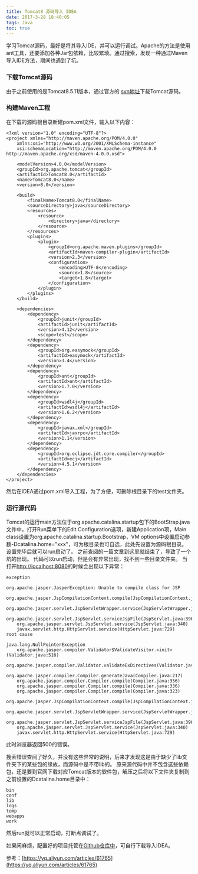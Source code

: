 ```yaml
---
title: Tomcat8 源码导入 IDEA
date: 2017-3-28 18:40:05
tags: Java
toc: true 
---
```

学习Tomcat源码，最好是将其导入IDE，并可以运行调试。Apache的方法是使用ant工具，还要添加各种Jar包依赖，比较繁琐。通过搜索，发现一种通过Maven导入IDE方法，期间也遇到了坑。

### 下载Tomcat源码
由于之前使用的是Tomcat8.5.11版本，通过官方的 [svn地址](http://svn.apache.org/repos/asf/tomcat/tc8.5.x/tags/TOMCAT_8_5_11/)下载Tomcat源码。

### 构建Maven工程
在下载的源码根目录新建pom.xml文件，输入以下内容：
<!-- more -->
```
<?xml version="1.0" encoding="UTF-8"?>
<project xmlns="http://maven.apache.org/POM/4.0.0"
    xmlns:xsi="http://www.w3.org/2001/XMLSchema-instance"
    xsi:schemaLocation="http://maven.apache.org/POM/4.0.0 http://maven.apache.org/xsd/maven-4.0.0.xsd">

    <modelVersion>4.0.0</modelVersion>
    <groupId>org.apache.tomcat</groupId>
    <artifactId>Tomcat8.0</artifactId>
    <name>Tomcat8.0</name>
    <version>8.0</version>

    <build>
        <finalName>Tomcat8.0</finalName>
        <sourceDirectory>java</sourceDirectory>
        <resources>
            <resource>
                <directory>java</directory>
            </resource>
        </resources>
        <plugins>
            <plugin>
                <groupId>org.apache.maven.plugins</groupId>
                <artifactId>maven-compiler-plugin</artifactId>
                <version>2.3</version>
                <configuration>
                    <encoding>UTF-8</encoding>
                    <source>1.8</source>
                    <target>1.8</target>
                </configuration>
            </plugin>
        </plugins>
    </build>

    <dependencies>
        <dependency>
            <groupId>junit</groupId>
            <artifactId>junit</artifactId>
            <version>4.12</version>
            <scope>test</scope>
        </dependency>
        <dependency>
            <groupId>org.easymock</groupId>
            <artifactId>easymock</artifactId>
            <version>3.4</version>
        </dependency>
        <dependency>
            <groupId>ant</groupId>
            <artifactId>ant</artifactId>
            <version>1.7.0</version>
        </dependency>
        <dependency>
            <groupId>wsdl4j</groupId>
            <artifactId>wsdl4j</artifactId>
            <version>1.6.2</version>
        </dependency>
        <dependency>
            <groupId>javax.xml</groupId>
            <artifactId>jaxrpc</artifactId>
            <version>1.1</version>
        </dependency>
        <dependency>
            <groupId>org.eclipse.jdt.core.compiler</groupId>
            <artifactId>ecj</artifactId>
            <version>4.5.1</version>
        </dependency>
    </dependencies>
</project>
```
然后在IDEA通过pom.xml导入工程，为了方便，可删除根目录下的test文件夹。

### 运行源代码
Tomcat的运行main方法位于org.apache.catalina.startup包下的BootStrap.java文件中，打开Run菜单下的Edit Configuration选项，新建Application项，Main class设置为org.apache.catalina.startup.Bootstrap，VM options中设置启动参数-Dcatalina.home="xxx"，可为根目录也可自选，此处先设置为源码根目录。
设置完毕后就可以run启动了。
之前查阅的一篇文章到这里就结束了，导致了一个坑的出现。
代码可以run启动，但是会有异常出现，找不到一些目录文件夹。
当打开[http://localhost:8080](http://localhost:8080)的时候会出现以下异常：

```
exception

org.apache.jasper.JasperException: Unable to compile class for JSP
	org.apache.jasper.JspCompilationContext.compile(JspCompilationContext.java:601)
	org.apache.jasper.servlet.JspServletWrapper.service(JspServletWrapper.java:363)
	org.apache.jasper.servlet.JspServlet.serviceJspFile(JspServlet.java:396)
	org.apache.jasper.servlet.JspServlet.service(JspServlet.java:340)
	javax.servlet.http.HttpServlet.service(HttpServlet.java:729)
root cause

java.lang.NullPointerException
	org.apache.jasper.compiler.Validator$ValidateVisitor.<init>(Validator.java:516)
	org.apache.jasper.compiler.Validator.validateExDirectives(Validator.java:1853)
	org.apache.jasper.compiler.Compiler.generateJava(Compiler.java:217)
	org.apache.jasper.compiler.Compiler.compile(Compiler.java:356)
	org.apache.jasper.compiler.Compiler.compile(Compiler.java:336)
	org.apache.jasper.compiler.Compiler.compile(Compiler.java:323)
	org.apache.jasper.JspCompilationContext.compile(JspCompilationContext.java:585)
	org.apache.jasper.servlet.JspServletWrapper.service(JspServletWrapper.java:363)
	org.apache.jasper.servlet.JspServlet.serviceJspFile(JspServlet.java:396)
	org.apache.jasper.servlet.JspServlet.service(JspServlet.java:340)
	javax.servlet.http.HttpServlet.service(HttpServlet.java:729)
```
此时浏览器返回500的错误。

搜索错误查阅了好久，并没有这些异常的说明，后来才发现这是由于缺少了lib文件夹下的某些包的缘故，而源码中是不带lib的。
原来源代码中并不包含这些依赖包，还是要到官网下载对应Tomcat版本的软件包，解压之后将以下文件夹复制到之前设置的Dcatalina.home目录中：

```
bin
conf
lib
logs
temp
webapps
work
```
然后run就可以正常启动，打断点调试了。

如果闲麻烦，配置好的项目托管在[Github仓库中](https://github.com/quekx/tomcat8)，可自行下载导入IDEA。

参考：[https://yq.aliyun.com/articles/61765](https://yq.aliyun.com/articles/61765)

